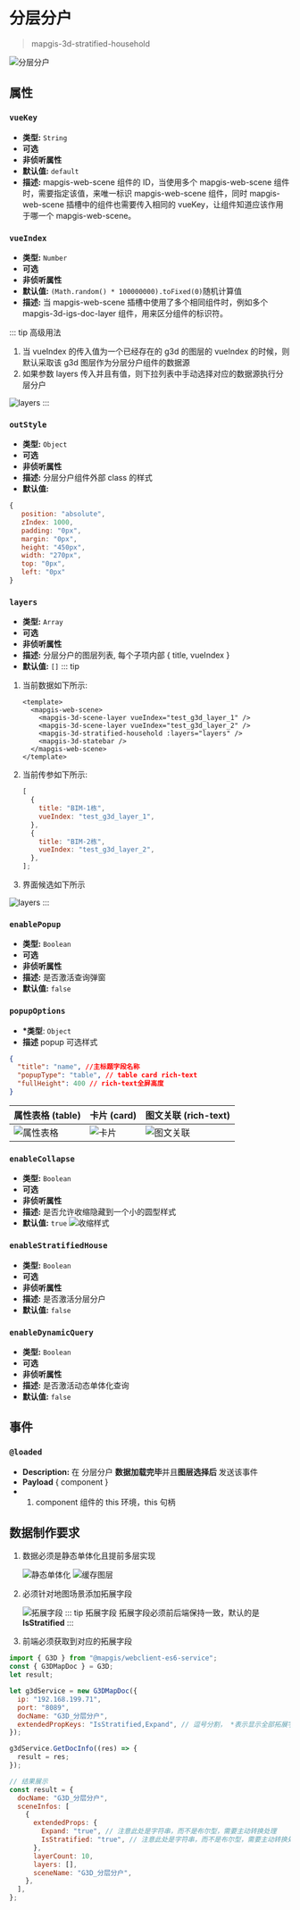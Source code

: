# 分层分户

> mapgis-3d-stratified-household

![分层分户](./images/house.png)

## 属性

### `vueKey`

- **类型:** `String`
- **可选**
- **非侦听属性**
- **默认值:** `default`
- **描述:** mapgis-web-scene 组件的 ID，当使用多个 mapgis-web-scene 组件时，需要指定该值，来唯一标识 mapgis-web-scene 组件，同时 mapgis-web-scene 插槽中的组件也需要传入相同的 vueKey，让组件知道应该作用于哪一个 mapgis-web-scene。

### `vueIndex`

- **类型:** `Number`
- **可选**
- **非侦听属性**
- **默认值:** `(Math.random() * 100000000).toFixed(0)`随机计算值
- **描述:** 当 mapgis-web-scene 插槽中使用了多个相同组件时，例如多个 mapgis-3d-igs-doc-layer 组件，用来区分组件的标识符。

::: tip 高级用法

1. 当 vueIndex 的传入值为一个已经存在的 g3d 的图层的 vueIndex 的时候，则默认采取该 g3d 图层作为分层分户组件的数据源
2. 如果参数 layers 传入并且有值，则下拉列表中手动选择对应的数据源执行分层分户

![layers](./images/house_layers.png)
:::

### `outStyle`

- **类型:** `Object`
- **可选**
- **非侦听属性**
- **描述:** 分层分户组件外部 class 的样式
- **默认值:**

```js
{
   position: "absolute",
   zIndex: 1000,
   padding: "0px",
   margin: "0px",
   height: "450px",
   width: "270px",
   top: "0px",
   left: "0px"
}
```

### `layers`

- **类型:** `Array`
- **可选**
- **非侦听属性**
- **描述:** 分层分户的图层列表, 每个子项内部 { title, vueIndex }
- **默认值:** `[]`
  ::: tip

1. 当前数据如下所示:
   ```vue
   <template>
     <mapgis-web-scene>
       <mapgis-3d-scene-layer vueIndex="test_g3d_layer_1" />
       <mapgis-3d-scene-layer vueIndex="test_g3d_layer_2" />
       <mapgis-3d-stratified-household :layers="layers" />
       <mapgis-3d-statebar />
     </mapgis-web-scene>
   </template>
   ```
2. 当前传参如下所示:
   ```js
   [
     {
       title: "BIM-1栋",
       vueIndex: "test_g3d_layer_1",
     },
     {
       title: "BIM-2栋",
       vueIndex: "test_g3d_layer_2",
     },
   ];
   ```
3. 界面候选如下所示

![layers](./images/house_layers_multi.png)
:::

### `enablePopup`

- **类型:** `Boolean`
- **可选**
- **非侦听属性**
- **描述:** 是否激活查询弹窗
- **默认值:** `false`

### `popupOptions`

- **\*类型**: `Object`
- **描述** popup 可选样式

```json
{
  "title": "name", //主标题字段名称
  "popupType": "table", // table card rich-text
  "fullHeight": 400 // rich-text全屏高度
}
```

| 属性表格 (table)                | 卡片 (card)                | 图文关联 (rich-text)                |
| :------------------------------ | :------------------------- | :---------------------------------- |
| ![属性表格](./images/table.png) | ![卡片](./images/card.png) | ![图文关联](./images/rich-text.png) |

### `enableCollapse`

- **类型:** `Boolean`
- **可选**
- **非侦听属性**
- **描述:** 是否允许收缩隐藏到一个小的圆型样式
- **默认值:** `true`
  ![收缩样式](./images/house_collapse.png)

### `enableStratifiedHouse`

- **类型:** `Boolean`
- **可选**
- **非侦听属性**
- **描述:** 是否激活分层分户
- **默认值:** `false`

### `enableDynamicQuery`

- **类型:** `Boolean`
- **可选**
- **非侦听属性**
- **描述:** 是否激活动态单体化查询
- **默认值:** `false`

## 事件

### `@loaded`

- **Description:** 在 分层分户 **数据加载完毕**并且**图层选择后** 发送该事件
- **Payload** { component }
- 1. component 组件的 this 环境，this 句柄

## 数据制作要求

1. 数据必须是静态单体化且提前多层实现

   ![静态单体化](./images/destop_house_1.png)
   ![缓存图层](./images/destop_house_2.png)

2. 必须针对地图场景添加拓展字段

   ![拓展字段](./images/igs_house.png)
   ::: tip 拓展字段
   拓展字段必须前后端保持一致，默认的是 **IsStratified**
   :::

3. 前端必须获取到对应的拓展字段

```js
import { G3D } from "@mapgis/webclient-es6-service";
const { G3DMapDoc } = G3D;
let result;

let g3dService = new G3DMapDoc({
  ip: "192.168.199.71",
  port: "8089",
  docName: "G3D_分层分户",
  extendedPropKeys: "IsStratified,Expand", // 逗号分割， *表示显示全部拓展字段
});

g3dService.GetDocInfo((res) => {
  result = res;
});

// 结果展示
const result = {
  docName: "G3D_分层分户",
  sceneInfos: [
    {
      extendedProps: {
        Expand: "true", // 注意此处是字符串，而不是布尔型，需要主动转换处理
        IsStratified: "true", // 注意此处是字符串，而不是布尔型，需要主动转换处理
      },
      layerCount: 10,
      layers: [],
      sceneName: "G3D_分层分户",
    },
  ],
};
```
